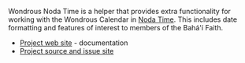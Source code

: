 Wondrous Noda Time is a helper that provides extra functionality for working with the 
Wondrous Calendar in [Noda Time](https://github.com/nodatime/nodatime).  This includes date formatting and features of interest
to members of the Bahá'í Faith.

* [Project web site](https://sites.google.com/site/badicalendartools/home/wondrous-noda-time) - documentation
* [Project source and issue site](https://github.com/glittle/wondrous-nodatime)

